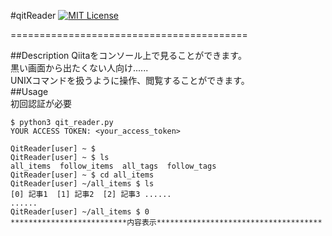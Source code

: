 #qitReader
[![MIT License](http://img.shields.io/badge/license-MIT-blue.svg?style=flat)](LICENSE)

=========================================

##Description
Qiitaをコンソール上で見ることができます。  
黒い画面から出たくない人向け......  
UNIXコマンドを扱うように操作、閲覧することができます。  
##Usage  
初回認証が必要
```
$ python3 qit_reader.py
YOUR ACCESS TOKEN: <your_access_token>
```

```
QitReader[user] ~ $
QitReader[user] ~ $ ls
all_items  follow_items  all_tags  follow_tags
QitReader[user] ~ $ cd all_items
QitReader[user] ~/all_items $ ls
[0] 記事1  [1] 記事2  [2] 記事3 ......
......
QitReader[user] ~/all_items $ 0
**************************内容表示*************************************

```
